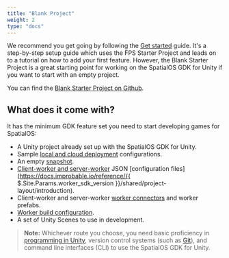 ```yaml
---
title: "Blank Project"
weight: 2
type: "docs"
---
```


We recommend you get going by following the [Get started]({{.Site.BaseURL}}/projects/fps/get-started/get-started) guide. It's a step-by-step setup guide which uses the FPS Starter Project and leads on to a tutorial on how to add your first feature. However, the Blank Starter Project is a great starting point for working on the SpatialOS GDK for Unity if you want to start with an empty project.

You can find the [Blank Starter Project on Github](https://github.com/spatialos/gdk-for-unity-blank-project).

## What does it come with?

It has the minimum GDK feature set you need to start developing games for SpatialOS:

- A Unity project already set up with the SpatialOS GDK for Unity.
- Sample [local and cloud deployment]({{.Site.BaseURL}}/reference/glossary#deploying) configurations.
- An empty [snapshot]({{.Site.BaseURL}}/reference/concepts/snapshots#snapshots).
- [Client-worker and server-worker]({{.Site.BaseURL}}/reference/glossary#worker) JSON [configuration files](https://docs.improbable.io/reference/{{ $.Site.Params.worker_sdk_version }}/shared/project-layout/introduction).
- Client-worker and server-worker [worker connectors]({{.Site.BaseURL}}/workflows/monobehaviour/worker-connectors) and worker prefabs.
- [Worker build configuration]({{.Site.BaseURL}}/projects/myo/build#build-your-workers).
- A set of Unity Scenes to use in development.

> **Note:** Whichever route you choose, you need basic proficiency in [programming in Unity](https://unity3d.com/programming-in-unity), version control systems (such as [Git](https://try.github.io/)), and command line interfaces (CLI) to use the SpatialOS GDK for Unity.